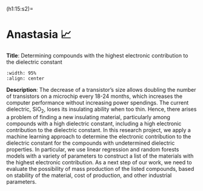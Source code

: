 (h1:15:s2)=
# Anastasia 📈

**Title**: Determining compounds with the highest electronic contribution to the dielectric constant

```{image} ../../assets/fig/15/Anastasia_electr_final.png
:width: 95%
:align: center
```

**Description**: The decrease of a transistor’s size allows doubling the number of transistors on a microchip every 18-24 months, which increases the computer performance without increasing power spendings. The current dielectric, SiO<sub>2</sub>, loses its insulating ability when too thin. Hence, there arises a problem of finding a new insulating material, particularly among compounds with a high dielectric constant, including a high electronic contribution to the dielectric constant. In this research project, we apply a machine learning approach to determine the electronic contribution to the dielectric constant for the compounds with undetermined dielectric properties. In particular, we use linear regression and random forests models with a variety of parameters to construct a list of the materials with the highest electronic contribution. As a next step of our work, we need to evaluate the possibility of mass production of the listed compounds, based on stability of the material, cost of production, and other industrial parameters.
